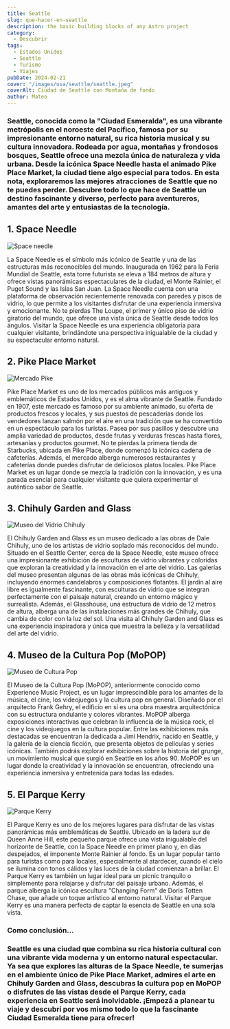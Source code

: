 ```yaml
---
title: Seattle
slug: que-hacer-en-seattle
description: the basic building blocks of any Astro project
category:
  - Descubrir
tags:
  - Estados Unidos  
  - Seattle
  - Turismo
  - Viajes
pubDate: 2024-02-21
cover: "/images/usa/seattle/seattle.jpeg"
coverAlt: Ciudad de Seattle con Montaña de fondo
author: Mateo 
---
```

### Seattle, conocida como la "Ciudad Esmeralda", es una vibrante metrópolis en el noroeste del Pacífico, famosa por su impresionante entorno natural, su rica historia musical y su cultura innovadora. Rodeada por agua, montañas y frondosos bosques, Seattle ofrece una mezcla única de naturaleza y vida urbana. Desde la icónica Space Needle hasta el animado Pike Place Market, la ciudad tiene algo especial para todos. En esta nota, exploraremos las mejores atracciones de Seattle que no te puedes perder. Descubre todo lo que hace de Seattle un destino fascinante y diverso, perfecto para aventureros, amantes del arte y entusiastas de la tecnología.

## 1. Space Needle 
<img src="/images/usa/seattle/space-needle.jpeg" alt="Space needle">

La Space Needle es el símbolo más icónico de Seattle y una de las estructuras más reconocibles del mundo. Inaugurada en 1962 para la Feria Mundial de Seattle, esta torre futurista se eleva a 184 metros de altura y ofrece vistas panorámicas espectaculares de la ciudad, el Monte Rainier, el Puget Sound y las Islas San Juan. La Space Needle cuenta con una plataforma de observación recientemente renovada con paredes y pisos de vidrio, lo que permite a los visitantes disfrutar de una experiencia inmersiva y emocionante. No te pierdas The Loupe, el primer y único piso de vidrio giratorio del mundo, que ofrece una vista única de Seattle desde todos los ángulos. Visitar la Space Needle es una experiencia obligatoria para cualquier visitante, brindándote una perspectiva inigualable de la ciudad y su espectacular entorno natural.

## 2. Pike Place Market 
<img src="/images/usa/seattle/pike-market.jpg" alt="Mercado Pike">

Pike Place Market es uno de los mercados públicos más antiguos y emblemáticos de Estados Unidos, y es el alma vibrante de Seattle. Fundado en 1907, este mercado es famoso por su ambiente animado, su oferta de productos frescos y locales, y sus puestos de pescaderías donde los vendedores lanzan salmón por el aire en una tradición que se ha convertido en un espectáculo para los turistas. Pasea por sus pasillos y descubre una amplia variedad de productos, desde frutas y verduras frescas hasta flores, artesanías y productos gourmet. No te pierdas la primera tienda de Starbucks, ubicada en Pike Place, donde comenzó la icónica cadena de cafeterías. Además, el mercado alberga numerosos restaurantes y cafeterías donde puedes disfrutar de deliciosos platos locales. Pike Place Market es un lugar donde se mezcla la tradición con la innovación, y es una parada esencial para cualquier visitante que quiera experimentar el auténtico sabor de Seattle.

## 3. Chihuly Garden and Glass 
<img src="/images/usa/seattle/museo-vidrio.jpg" alt="Museo del Vidrio Chihuly">

El Chihuly Garden and Glass es un museo dedicado a las obras de Dale Chihuly, uno de los artistas de vidrio soplado más reconocidos del mundo. Situado en el Seattle Center, cerca de la Space Needle, este museo ofrece una impresionante exhibición de esculturas de vidrio vibrantes y coloridas que exploran la creatividad y la innovación en el arte del vidrio. Las galerías del museo presentan algunas de las obras más icónicas de Chihuly, incluyendo enormes candelabros y composiciones flotantes. El jardín al aire libre es igualmente fascinante, con esculturas de vidrio que se integran perfectamente con el paisaje natural, creando un entorno mágico y surrealista. Además, el Glasshouse, una estructura de vidrio de 12 metros de altura, alberga una de las instalaciones más grandes de Chihuly, que cambia de color con la luz del sol. Una visita al Chihuly Garden and Glass es una experiencia inspiradora y única que muestra la belleza y la versatilidad del arte del vidrio.

## 4. Museo de la Cultura Pop (MoPOP) 
<img src="/images/usa/seattle/cultura-pop.jpg" alt="Museo de Cultura Pop">

El Museo de la Cultura Pop (MoPOP), anteriormente conocido como Experience Music Project, es un lugar imprescindible para los amantes de la música, el cine, los videojuegos y la cultura pop en general. Diseñado por el arquitecto Frank Gehry, el edificio en sí es una obra maestra arquitectónica con su estructura ondulante y colores vibrantes. MoPOP alberga exposiciones interactivas que celebran la influencia de la música rock, el cine y los videojuegos en la cultura popular. Entre las exhibiciones más destacadas se encuentran la dedicada a Jimi Hendrix, nacido en Seattle, y la galería de la ciencia ficción, que presenta objetos de películas y series icónicas. También podrás explorar exhibiciones sobre la historia del grunge, un movimiento musical que surgió en Seattle en los años 90. MoPOP es un lugar donde la creatividad y la innovación se encuentran, ofreciendo una experiencia inmersiva y entretenida para todas las edades.

## 5. El Parque Kerry 
<img src="/images/usa/seattle/parque-kerry.jpg" alt="Parque Kerry">

El Parque Kerry es uno de los mejores lugares para disfrutar de las vistas panorámicas más emblemáticas de Seattle. Ubicado en la ladera sur de Queen Anne Hill, este pequeño parque ofrece una vista inigualable del horizonte de Seattle, con la Space Needle en primer plano y, en días despejados, el imponente Monte Rainier al fondo. Es un lugar popular tanto para turistas como para locales, especialmente al atardecer, cuando el cielo se ilumina con tonos cálidos y las luces de la ciudad comienzan a brillar. El Parque Kerry es también un lugar ideal para un picnic tranquilo o simplemente para relajarse y disfrutar del paisaje urbano. Además, el parque alberga la icónica escultura "Changing Form" de Doris Totten Chase, que añade un toque artístico al entorno natural. Visitar el Parque Kerry es una manera perfecta de captar la esencia de Seattle en una sola vista.

### Como conclusión... 

### Seattle es una ciudad que combina su rica historia cultural con una vibrante vida moderna y un entorno natural espectacular. Ya sea que explores las alturas de la Space Needle, te sumerjas en el ambiente único de Pike Place Market, admires el arte en Chihuly Garden and Glass, descubras la cultura pop en MoPOP o disfrutes de las vistas desde el Parque Kerry, cada experiencia en Seattle será inolvidable. ¡Empezá a planear tu viaje y descubrí por vos mismo todo lo que la fascinante Ciudad Esmeralda tiene para ofrecer!

